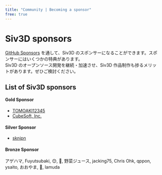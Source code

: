 ```yaml
---
title: "Community | Becoming a sponsor"
free: true
---
```


# Siv3D sponsors
[GitHub Sponsors](https://github.com/sponsors/Reputeless) を通して、Siv3D のスポンサーになることができます。スポンサーにはいくつかの特典があります。  
Siv3D のオープンソース開発を継続・加速させ、Siv3D 作品制作も捗るメリットがあります。ぜひご検討ください。

## List of Siv3D sponsors

#### Gold Sponsor 
- [TOMOAKI12345](https://github.com/TOMOAKI12345)
- [CubeSoft, Inc.](https://www.cube-soft.jp/)

#### Silver Sponsor
- [sknjpn](https://twitter.com/sknjpn)

#### Bronze Sponsor
アゲハマ, Fuyutsubaki, 😊, 🐝, 野菜ジュース, jacking75, Chris Ohk, qppon, ysaito, おおやま, 🍵, lamuda
